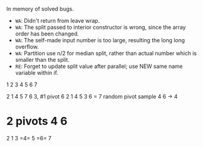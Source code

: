 In memory of solved bugs. 
- `WA`: Didn't return from leave wrap.
- `WA`: The split passed to interior constructor is wrong, since the array order has been changed.
- `WA`: The self-made input number is too large, resulting the long long overflow.
- `WA`: Partition use n/2 for median split, rather than actual number which is smaller than the split.
- `RE`: Forget to update split value after parallel; use NEW same name variable within if.

1 2 3 4 5 6 7

2 1 4 5 7 6 3, #1 pivot 6
2 1 4 5 3 6 = 7 
random pivot 
sample 4 6 -> 4 
# 2 pivots 4 6
2 1 3 =4= 5 =6= 7




